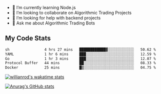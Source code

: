 
- 🌱 I’m currently learning Node.js
- 👯 I’m looking to collaborate on Algorithmic Trading Projects
- 🤔 I’m looking for help with backend projects
- 💬 Ask me about Algorithmic Trading Bots

## My Code Stats

<!--START_SECTION:waka-->

```txt
sh                4 hrs 27 mins   ████████████▓░░░░░░░░░░░░   50.62 %
YAML              1 hr 6 mins     ███░░░░░░░░░░░░░░░░░░░░░░   12.59 %
Go                1 hr 3 mins     ███░░░░░░░░░░░░░░░░░░░░░░   12.07 %
Protocol Buffer   44 mins         ██░░░░░░░░░░░░░░░░░░░░░░░   08.33 %
Docker            25 mins         █▒░░░░░░░░░░░░░░░░░░░░░░░   04.75 %
```

<!--END_SECTION:waka-->

[![willianrod's wakatime stats](https://github-readme-stats.vercel.app/api/wakatime?username=holdandup&layout=compact&theme=react&custom_title=Wakatime%20All%20Time%20Stats&langs_count=8)](https://github.com/anuraghazra/github-readme-stats)

[![Anurag's GitHub stats](https://github-readme-stats.vercel.app/api?username=Kevinbarrero)](https://github.com/anuraghazra/github-readme-stats)




